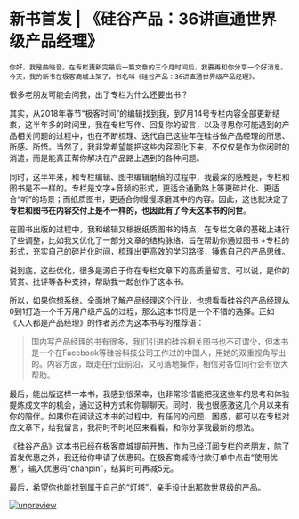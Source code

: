 # 新书首发 | 《硅谷产品：36讲直通世界级产品经理》

    你好，我是曲晓音。在专栏更新完最后一篇文章的三个月时间后，我要再和你分享一个好消息。今天，我的新书在极客商城上架了，书名叫《硅谷产品：36讲直通世界级产品经理》。

很多老朋友可能会问我，出了专栏为什么还要出书？

其实，从2018年春节“极客时间”的编辑找到我，到7月14号专栏内容全部更新结束，这半年多的时间里，我在专栏写作、回复你的留言，以及寻思你可能遇到的产品相关问题的过程中，也在不断梳理、迭代自己这些年在硅谷做产品经理的所思、所感、所悟。当然了，我非常希望能把这些内容固化下来，不仅仅是作为你闲时的消遣，而是能真正帮你解决在产品路上遇到的各种问题。

同时，这半年来，和专栏编辑、图书编辑磨稿的过程中，我最深的感触是，专栏和图书是不一样的。专栏是文字+音频的形式，更适合通勤路上等更碎片化、更适合“听”的场景；而纸质图书，更适合你慢慢琢磨其中的内容。因此，这也就决定了**专栏和图书在内容交付上是不一样的，也因此有了今天这本书的问世**。

在图书出版的过程中，我和编辑又根据纸质图书的特点，在专栏文章的基础上进行了些调整，比如我又优化了一部分文章的结构脉络，旨在帮助你通过图书 +专栏的形式，充实自己的碎片化时间，梳理出更高效的学习路径，锤炼自己的产品思维。

说到底，这些优化，很多是源自于你在专栏文章下的高质量留言。可以说，是你的赞赏、批评等各种支持，帮助我一起创作了这本书。

所以，如果你想系统、全面地了解产品经理这个行业，也想看看硅谷的产品经理从0到1打造一个千万用户级产品的过程，那么这本书将是一个不错的选择。正如《人人都是产品经理》的作者苏杰为这本书写的推荐语：

> 国内写产品经理的书有很多，我们引进的硅谷相关图书也不可谓少，但本书是一个在Facebook等硅谷科技公司工作过的中国人，用她的双重视角写出的。内容方面，既走在行业前沿，又可落地操作，相信对各位同行会有很大帮助。

最后，能出版这样一本书，我感到很荣幸，也非常珍惜能把我这些年的思考和体验提炼成文字的机会，通过这种方式和你聊聊天。同时，我也很感激这几个月以来有你的陪伴。如果你在阅读这本书的过程中，有任何的问题、困惑，都可以在专栏对应文章下，给我留言，我将时不时地回来看看，和你分享我最新的想法。

《硅谷产品》这本书已经在极客商城提前开售，作为已经订阅专栏的老朋友，除了首发优惠之外，我还给你申请了优惠码。在极客商城待付款订单中点击“使用优惠”，输入优惠码“chanpin”，结算时可再减5元。

最后，希望你也能找到属于自己的“灯塔”，亲手设计出那款世界级的产品。

[![unpreview](https://static001.geekbang.org/resource/image/f4/b9/f41f1254d4a091a675fe8c3fe77df5b9.jpg)](time://mall?url=https%3A%2F%2Fdetail.youzan.com%2Fshow%2Fgoods%3Falias%3D2fxu3d5fmo388%26dc_ps%3D2101180398909261828.200001)
    
